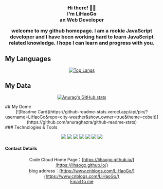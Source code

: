 <div align="center">

<h3>Hi there! 👋🤓<br>I'm LiHaoGo<br>an Web Developer

welcome to my github homepage. I am a rookie JavaScript developer and I have been working hard to learn JavaScript related knowledge. I hope I can learn and progress with you.

</div>


## My Languages


<div align="center">

[![Top Langs](https://github-readme-stats.vercel.app/api/top-langs/?username=LiHaoGo&hide=html&layout=compact)](https://github.com/anuraghazra/github-readme-stats)

</div>


## My Data

<div align="center">

[![Anurag's GitHub stats](https://github-readme-stats.vercel.app/api?username=LiHaoGo&count_private=true&theme=cobalt)](https://github.com/anuraghazra/github-readme-stats)

</div>
## My Dome
 <div align="center">
 [![Readme Card](https://github-readme-stats.vercel.app/api/pin/?username=LiHaoGo&repo=city-weather&show_owner=true&theme=cobalt)](https://github.com/anuraghazra/github-readme-stats)

 </div>
### Technologies & Tools


<div align="center">

![](https://img.shields.io/badge/<OS>-<jQuery>-informational?style=flat&logo=<LOGO_NAME>&logoColor=white&color=2bbc8a)
![](https://img.shields.io/badge/<Editor>-<VSCode>-informational?style=flat&logo=<LOGO_NAME>&logoColor=white&color=2bbc8a)
![](https://img.shields.io/badge/<code>-<JavaScript>-informational?style=flat&logo=<LOGO_NAME>&logoColor=white&color=2bbc8a)
![](https://img.shields.io/badge/<code>-<Vue>-informational?style=flat&logo=<LOGO_NAME>&logoColor=white&color=2bbc8a)
![](https://img.shields.io/badge/<shell>-<Bootstrap>-informational?style=flat&logo=<LOGO_NAME>&logoColor=white&color=2bbc8a)
![](https://img.shields.io/badge/<shell>-<Layui>-informational?style=flat&logo=<LOGO_NAME>&logoColor=white&color=2bbc8a)
![](https://img.shields.io/badge/<database>>-<Mysql>-informational?style=flat&logo=<LOGO_NAME>&logoColor=white&color=2bbc8a)

</div>

#### Contact Details

<div align="center">

Code Cloud Home Page：[https://lihaogo.github.io/](https://lihaogo.github.io/)<br>
blog address：[https://www.cnblogs.com/LiHaoGo/](https://www.cnblogs.com/LiHaoGo/)<br>
[Email to me](mailto:lihaogo0222@163.com)

</div>


